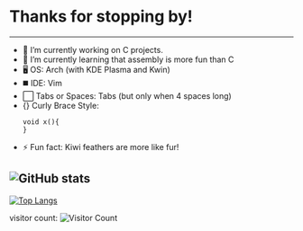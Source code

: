 # Thanks for stopping by!
---
- 🔭 I’m currently working on C projects.
- 🌱 I’m currently learning that assembly is more fun than C
- 🖥️ OS: Arch (with KDE Plasma and Kwin)
- ◼️ IDE: Vim
- ⬜ Tabs or Spaces: Tabs (but only when 4 spaces long)
- {} Curly Brace Style:
  ```
  void x(){
  }
  ```
- ⚡ Fun fact: Kiwi feathers are more like fur!

![GitHub stats](https://github-readme-stats.vercel.app/api?username=bitskiwi&show_icons=true&theme=tokyonight)
---
[![Top Langs](https://github-readme-stats.vercel.app/api/top-langs/?username=bitskiwi&layout=donut&theme=tokyonight)](https://github.com/anuraghazra/github-readme-stats)

visitor count: ![Visitor Count](https://profile-counter.glitch.me/bitskiwi/count.svg)
